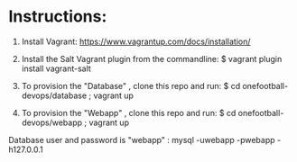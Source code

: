 # Instructions:

1) Install Vagrant: https://www.vagrantup.com/docs/installation/

2) Install the Salt Vagrant plugin from the commandline: $ vagrant plugin install vagrant-salt

3) To provision the "Database" , clone this repo and run: $ cd onefootball-devops/database ; vagrant up

4) To provision the "Webapp" , clone this repo and run: $ cd onefootball-devops/webapp ; vagrant up 



Database user and password is "webapp" : mysql -uwebapp -pwebapp -h127.0.0.1
